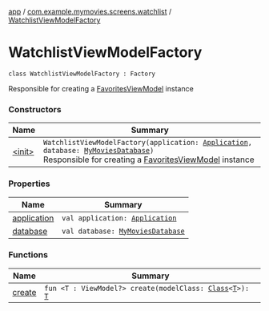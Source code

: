 [app](../../index.md) / [com.example.mymovies.screens.watchlist](../index.md) / [WatchlistViewModelFactory](./index.md)

# WatchlistViewModelFactory

`class WatchlistViewModelFactory : Factory`

Responsible for creating a [FavoritesViewModel](#) instance

### Constructors

| Name | Summary |
|---|---|
| [&lt;init&gt;](-init-.md) | `WatchlistViewModelFactory(application: `[`Application`](https://developer.android.com/reference/android/app/Application.html)`, database: `[`MyMoviesDatabase`](../../com.example.mymovies.database/-my-movies-database/index.md)`)`<br>Responsible for creating a [FavoritesViewModel](#) instance |

### Properties

| Name | Summary |
|---|---|
| [application](application.md) | `val application: `[`Application`](https://developer.android.com/reference/android/app/Application.html) |
| [database](database.md) | `val database: `[`MyMoviesDatabase`](../../com.example.mymovies.database/-my-movies-database/index.md) |

### Functions

| Name | Summary |
|---|---|
| [create](create.md) | `fun <T : ViewModel?> create(modelClass: `[`Class`](https://developer.android.com/reference/java/lang/Class.html)`<`[`T`](create.md#T)`>): `[`T`](create.md#T) |
